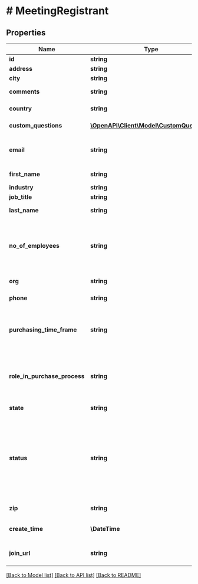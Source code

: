 # # MeetingRegistrant

## Properties

Name | Type | Description | Notes
------------ | ------------- | ------------- | -------------
**id** | **string** |  | [optional]
**address** | **string** | The registrant&#39;s address. | [optional]
**city** | **string** | The registrant&#39;s city. | [optional]
**comments** | **string** | The registrant&#39;s questions and comments. | [optional]
**country** | **string** | The registrant&#39;s two-letter [country code](https://marketplace.zoom.us/docs/api-reference/other-references/abbreviation-lists#countries). | [optional]
**custom_questions** | [**\OpenAPI\Client\Model\CustomQuestion[]**](CustomQuestion.md) | Information about custom questions. | [optional]
**email** | **string** | The registrant&#39;s email address. See [Email address display rules](https://marketplace.zoom.us/docs/api-reference/using-zoom-apis#email-address) for return value details. |
**first_name** | **string** | The registrant&#39;s first name. |
**industry** | **string** | The registrant&#39;s industry. | [optional]
**job_title** | **string** | The registrant&#39;s job title. | [optional]
**last_name** | **string** | The registrant&#39;s last name. | [optional]
**no_of_employees** | **string** | The registrant&#39;s number of employees:  * &#x60;1-20&#x60;  * &#x60;21-50&#x60;  * &#x60;51-100&#x60;  * &#x60;101-250&#x60;  * &#x60;251-500&#x60;  * &#x60;501-1,000&#x60;  * &#x60;1,001-5,000&#x60;  * &#x60;5,001-10,000&#x60;  * &#x60;More than 10,000&#x60; | [optional]
**org** | **string** | The registrant&#39;s organization. | [optional]
**phone** | **string** | The registrant&#39;s phone number. | [optional]
**purchasing_time_frame** | **string** | The registrant&#39;s purchasing time frame:  * &#x60;Within a month&#x60;  * &#x60;1-3 months&#x60;  * &#x60;4-6 months&#x60;  * &#x60;More than 6 months&#x60;  * &#x60;No timeframe&#x60; | [optional]
**role_in_purchase_process** | **string** | The registrant&#39;s role in the purchase process:  * &#x60;Decision Maker&#x60;  * &#x60;Evaluator/Recommender&#x60;  * &#x60;Influencer&#x60;  * &#x60;Not involved&#x60; | [optional]
**state** | **string** | The registrant&#39;s state or province. | [optional]
**status** | **string** | The registrant&#39;s registration status: * &#x60;approved&#x60; — The registrant is approved to join the meeting.  * &#x60;pending&#x60; — The registrant&#39;s registration is pending. * &#x60;denied&#x60; — The registrant was declined to join the meeting. | [optional]
**zip** | **string** | The registrant&#39;s ZIP or postal code. | [optional]
**create_time** | **\DateTime** | The registrant&#39;s registration date and time. | [optional]
**join_url** | **string** | The URL with which the approved registrant can join the meeting. | [optional]

[[Back to Model list]](../../README.md#models) [[Back to API list]](../../README.md#endpoints) [[Back to README]](../../README.md)
